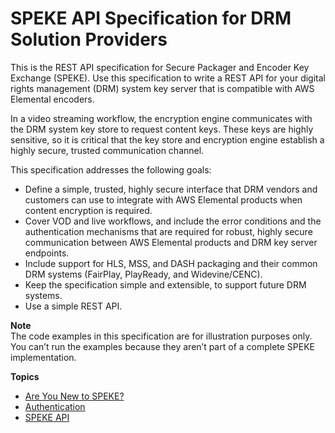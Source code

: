 # SPEKE API Specification for DRM Solution Providers<a name="speke-api-specification"></a>

This is the REST API specification for Secure Packager and Encoder Key Exchange \(SPEKE\)\. Use this specification to write a REST API for your digital rights management \(DRM\) system key server that is compatible with AWS Elemental encoders\. 

In a video streaming workflow, the encryption engine communicates with the DRM system key store to request content keys\. These keys are highly sensitive, so it is critical that the key store and encryption engine establish a highly secure, trusted communication channel\. 

This specification addresses the following goals: 
+ Define a simple, trusted, highly secure interface that DRM vendors and customers can use to integrate with AWS Elemental products when content encryption is required\. 
+ Cover VOD and live workflows, and include the error conditions and the authentication mechanisms that are required for robust, highly secure communication between AWS Elemental products and DRM key server endpoints\.
+ Include support for HLS, MSS, and DASH packaging and their common DRM systems \(FairPlay, PlayReady, and Widevine/CENC\)\.
+ Keep the specification simple and extensible, to support future DRM systems\.
+ Use a simple REST API\.

**Note**  
The code examples in this specification are for illustration purposes only\. You can’t run the examples because they aren’t part of a complete SPEKE implementation\. 

**Topics**
+ [Are You New to SPEKE?](are-you-new-to-speke.md)
+ [Authentication](authentication.md)
+ [SPEKE API](the-speke-api.md)